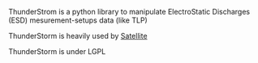 ThunderStrom is a python library to manipulate ElectroStatic Discharges (ESD) mesurement-setups data (like TLP)

ThunderStorm is heavily used by [Satellite](http://esdanalysistools.github.com/Satellite/)

ThunderStorm is under LGPL
